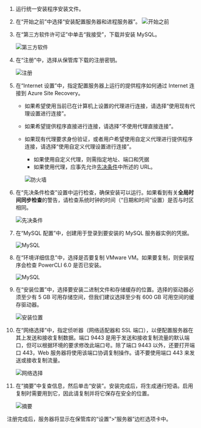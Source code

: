 1. 运行统一安装程序安装文件。
2. 在“开始之前”中选择“安装配置服务器和进程服务器”。
![开始之前](./media/site-recovery-add-configuration-server/combined-wiz1.png)
3. 在“第三方软件许可证”中单击“我接受”，下载并安装 MySQL。

    ![第三方软件](./media/site-recovery-add-configuration-server/combined-wiz105.PNG)  

4. 在“注册”中，选择从保管库下载的注册密钥。

    ![注册](./media/site-recovery-add-configuration-server/combined-wiz3.png)  

5. 在“Internet 设置”中，指定配置服务器上运行的提供程序如何通过 Internet 连接到 Azure Site Recovery。

   * 如果希望使用当前已在计算机上设置的代理进行连接，请选择“使用现有代理设置进行连接”。
   * 如果希望提供程序直接进行连接，请选择“不使用代理直接连接”。
   * 如果现有代理要求身份验证，或者用户希望使用自定义代理进行提供程序连接，请选择“使用自定义代理设置进行连接”。

     * 如果使用自定义代理，则需指定地址、端口和凭据
     * 如果使用代理，应事先允许[先决条件](#configuration-server-prerequisites)中所述的 URL。

     ![防火墙](./media/site-recovery-add-configuration-server/combined-wiz4.png)  

6. 在“先决条件检查”设置中运行检查，确保安装可以运行。如果看到有关**全局时间同步检查**的警告，请检查系统时钟的时间（“日期和时间”设置）是否与时区相同。

    ![先决条件](./media/site-recovery-add-configuration-server/combined-wiz5.png)  

7. 在“MySQL 配置”中，创建用于登录到要安装的 MySQL 服务器实例的凭据。

    ![MySQL](./media/site-recovery-add-configuration-server/combined-wiz6.png)  

8. 在“环境详细信息”中，选择是否要复制 VMware VM。如果要复制，则安装程序会检查 PowerCLI 6.0 是否已安装。

    ![MySQL](./media/site-recovery-add-configuration-server/combined-wiz7.png)  

9. 在“安装位置”中，选择要安装二进制文件和存储缓存的位置。选择的驱动器必须至少有 5 GB 可用存储空间，但我们建议选择至少有 600 GB 可用空间的缓存驱动器。

    ![安装位置](./media/site-recovery-add-configuration-server/combined-wiz8.png)  

10. 在“网络选择”中，指定侦听器（网络适配器和 SSL 端口），以便配置服务器在其上发送和接收复制数据。端口 9443 是用于发送和接收复制流量的默认端口，但可以根据环境的要求修改此端口号。除了端口 9443 以外，还要打开端口 443，Web 服务器将使用该端口协调复制操作。请不要使用端口 443 来发送或接收复制流量。

    ![网络选择](./media/site-recovery-add-configuration-server/combined-wiz9.png)  

11. 在“摘要”中复查信息，然后单击“安装”。安装完成后，将生成通行短语。启用复制时需要用到它，因此请复制并将它保存在安全的位置。

    ![摘要](./media/site-recovery-add-configuration-server/combined-wiz10.png)  

注册完成后，服务器将显示在保管库的“设置”>“服务器”边栏选项卡中。

<!---HONumber=Mooncake_0306_2017-->